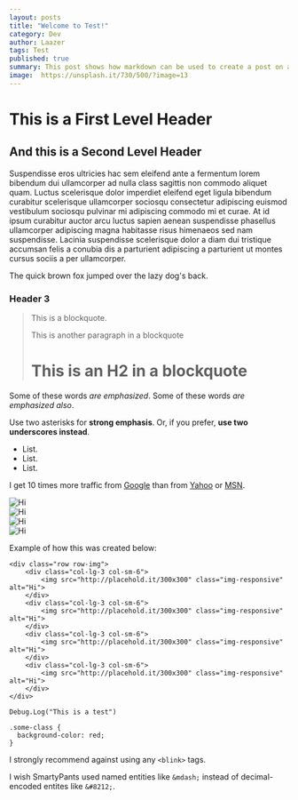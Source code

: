 ```yaml
---
layout: posts
title: "Welcome to Test!"
category: Dev
author: Laazer
tags: Test
published: true
summary: This post shows how markdown can be used to create a post on a website.
image:  https://unsplash.it/730/500/?image=13
---
```


This is a First Level Header
============================

And this is a Second Level Header
---------------------------------

Suspendisse eros ultricies hac sem eleifend ante a fermentum lorem bibendum dui ullamcorper ad nulla class sagittis non commodo aliquet quam. Luctus scelerisque dolor imperdiet eleifend eget ligula bibendum curabitur scelerisque ullamcorper sociosqu consectetur adipiscing euismod vestibulum sociosqu pulvinar mi adipiscing commodo mi et curae. At id ipsum curabitur auctor arcu luctus sapien aenean suspendisse phasellus ullamcorper adipiscing magna habitasse risus himenaeos sed nam suspendisse. Lacinia suspendisse scelerisque dolor a diam dui tristique accumsan felis a conubia dis a parturient adipiscing a parturient ut montes cursus sociis a per ullamcorper.

The quick brown fox jumped over the lazy
dog's back.

### Header 3

> This is a blockquote.
>
> This is another paragraph in a blockquote
>
> # This is an H2 in a blockquote

Some of these words *are emphasized*.
Some of these words _are emphasized also_.

Use two asterisks for **strong emphasis**.
Or, if you prefer, __use two underscores instead__.

-   List.
-   List.
-   List.

I get 10 times more traffic from [Google][1] than from
[Yahoo][2] or [MSN][3].

[1]: http://google.com/        "Google"
[2]: http://search.yahoo.com/  "Yahoo Search"
[3]: http://search.msn.com/    "MSN Search"

<div class="row row-img">
    <div class="col-lg-3 col-sm-6">
        <img src="http://placehold.it/300x300" class="img-responsive" alt="Hi">
    </div>
    <div class="col-lg-3 col-sm-6">
        <img src="http://placehold.it/300x300" class="img-responsive" alt="Hi">
    </div>
    <div class="col-lg-3 col-sm-6">
        <img src="http://placehold.it/300x300" class="img-responsive" alt="Hi">
    </div>
    <div class="col-lg-3 col-sm-6">
        <img src="http://placehold.it/300x300" class="img-responsive" alt="Hi">
    </div>
</div>

Example of how this was created below:

    <div class="row row-img">
        <div class="col-lg-3 col-sm-6">
            <img src="http://placehold.it/300x300" class="img-responsive" alt="Hi">
        </div>
        <div class="col-lg-3 col-sm-6">
            <img src="http://placehold.it/300x300" class="img-responsive" alt="Hi">
        </div>
        <div class="col-lg-3 col-sm-6">
            <img src="http://placehold.it/300x300" class="img-responsive" alt="Hi">
        </div>
        <div class="col-lg-3 col-sm-6">
            <img src="http://placehold.it/300x300" class="img-responsive" alt="Hi">
        </div>
    </div>

``Debug.Log("This is a test")``

<pre><code>.some-class {
  background-color: red;
}</code></pre>

I strongly recommend against using any `<blink>` tags.

I wish SmartyPants used named entities like `&mdash;`
instead of decimal-encoded entites like `&#8212;`.
